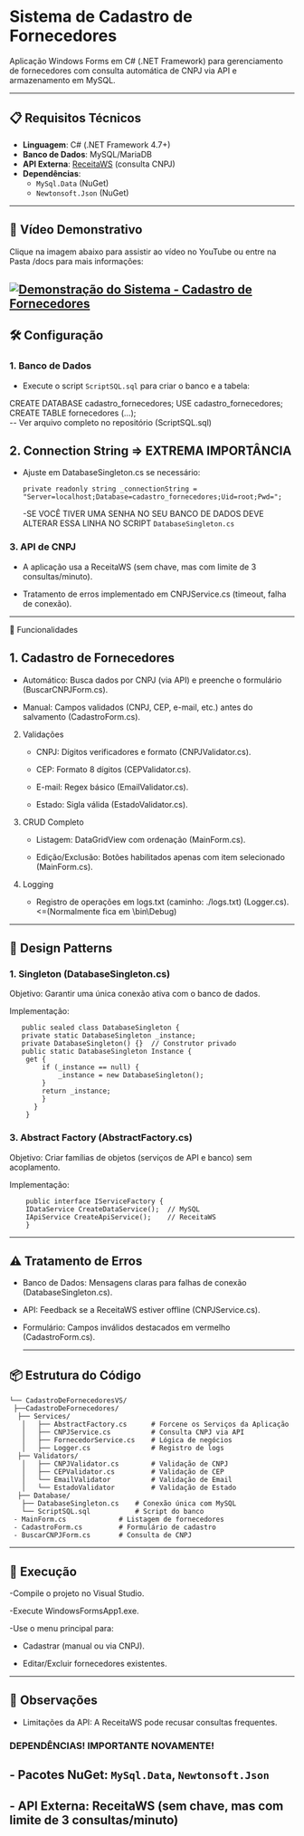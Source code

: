 # Sistema de Cadastro de Fornecedores  

Aplicação Windows Forms em C# (.NET Framework) para gerenciamento de fornecedores com consulta automática de CNPJ via API e armazenamento em MySQL.  

---

## 📋 Requisitos Técnicos  
- **Linguagem**: C# (.NET Framework 4.7+)  
- **Banco de Dados**: MySQL/MariaDB  
- **API Externa**: [ReceitaWS](https://receitaws.com.br/) (consulta CNPJ)  
- **Dependências**:  
  - `MySql.Data` (NuGet)  
  - `Newtonsoft.Json` (NuGet)  

---
## 🎥 Vídeo Demonstrativo

Clique na imagem abaixo para assistir ao vídeo no YouTube ou entre na Pasta /docs para mais informações:

[![Demonstração do Sistema - Cadastro de Fornecedores](https://img.youtube.com/vi/of3azRc7EUM/maxresdefault.jpg)](https://www.youtube.com/watch?v=of3azRc7EUM "Assista ao vídeo")
---
## 🛠️ Configuração  

### 1. Banco de Dados  
- Execute o script `ScriptSQL.sql` para criar o banco e a tabela:  

CREATE DATABASE cadastro_fornecedores;
USE cadastro_fornecedores;
CREATE TABLE fornecedores (...);  
 -- Ver arquivo completo no repositório (ScriptSQL.sql)

## 2. Connection String => EXTREMA IMPORTÂNCIA

 - Ajuste em DatabaseSingleton.cs se necessário: <br>

       private readonly string _connectionString = "Server=localhost;Database=cadastro_fornecedores;Uid=root;Pwd=";
   -SE VOCÊ TIVER UMA SENHA NO SEU BANCO DE DADOS DEVE ALTERAR ESSA LINHA NO SCRIPT `DatabaseSingleton.cs`


### 3. API de CNPJ

   - A aplicação usa a ReceitaWS (sem chave, mas com limite de 3 consultas/minuto).

   - Tratamento de erros implementado em CNPJService.cs (timeout, falha de conexão).

---

🎯 Funcionalidades
## 1. Cadastro de Fornecedores

  - Automático: Busca dados por CNPJ (via API) e preenche o formulário (BuscarCNPJForm.cs).

  - Manual: Campos validados (CNPJ, CEP, e-mail, etc.) antes do salvamento (CadastroForm.cs).

2. Validações

   - CNPJ: Dígitos verificadores e formato (CNPJValidator.cs).

   - CEP: Formato 8 dígitos (CEPValidator.cs).

   - E-mail: Regex básico (EmailValidator.cs).

   - Estado: Sigla válida (EstadoValidator.cs).

3. CRUD Completo

   - Listagem: DataGridView com ordenação (MainForm.cs).

   - Edição/Exclusão: Botões habilitados apenas com item selecionado (MainForm.cs).

4. Logging

   - Registro de operações em logs.txt (caminho: ./logs.txt) (Logger.cs). <=(Normalmente fica em \bin\Debug)

---

## 🧩 Design Patterns
### 1. Singleton (DatabaseSingleton.cs)

  Objetivo: Garantir uma única conexão ativa com o banco de dados.

  Implementação:
   
       public sealed class DatabaseSingleton {
       private static DatabaseSingleton _instance;
       private DatabaseSingleton() {}  // Construtor privado
       public static DatabaseSingleton Instance {
        get {
            if (_instance == null) {
                _instance = new DatabaseSingleton();
            }
            return _instance;
            }
          }
        }

### 3. Abstract Factory (AbstractFactory.cs)

   Objetivo: Criar famílias de objetos (serviços de API e banco) sem acoplamento.

   Implementação: 

        public interface IServiceFactory {
        IDataService CreateDataService();  // MySQL
        IApiService CreateApiService();    // ReceitaWS
        }

   ---
   ## ⚠️ Tratamento de Erros

  - Banco de Dados: Mensagens claras para falhas de conexão (DatabaseSingleton.cs).

  - API: Feedback se a ReceitaWS estiver offline (CNPJService.cs).

  - Formulário: Campos inválidos destacados em vermelho (CadastroForm.cs).

    ---
 ## 📦 Estrutura do Código

    └── CadastroDeFornecedoresVS/
     ├──CadastroDeFornecedores/
      ├── Services/
       │   ├── AbstractFactory.cs      # Forcene os Serviços da Aplicação
       │   ├── CNPJService.cs          # Consulta CNPJ via API
       │   ├── FornecedorService.cs    # Lógica de negócios
       │   ├── Logger.cs               # Registro de logs
      ├── Validators/
       │   ├── CNPJValidator.cs        # Validação de CNPJ
       │   ├── CEPValidator.cs         # Validação de CEP
       │   └── EmailValidator          # Validação de Email
       │   └── EstadoValidator         # Validação de Estado
      ├── Database/    
       ├── DatabaseSingleton.cs    # Conexão única com MySQL
       └── ScriptSQL.sql           # Script do banco
     - MainForm.cs             # Listagem de fornecedores
     - CadastroForm.cs         # Formulário de cadastro
     - BuscarCNPJForm.cs       # Consulta de CNPJ

   ---
   ## 🚀 Execução

   -Compile o projeto no Visual Studio.

   -Execute WindowsFormsApp1.exe.

  -Use o menu principal para:

   - Cadastrar (manual ou via CNPJ).

   - Editar/Excluir fornecedores existentes.


---
## 📌 Observações 

   - Limitações da API: A ReceitaWS pode recusar consultas frequentes.
    
### DEPENDÊNCIAS! IMPORTANTE NOVAMENTE!
## - Pacotes NuGet: `MySql.Data`, `Newtonsoft.Json`
## - API Externa: ReceitaWS (sem chave, mas com limite de 3 consultas/minuto)

